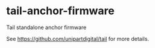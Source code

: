 # tail-anchor-firmware

Tail standalone anchor firmware

See https://github.com/unipartdigital/tail for more details.
